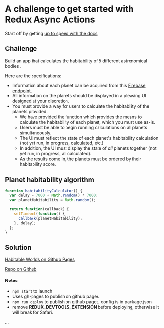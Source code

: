 # A challenge to get started with Redux Async Actions

Start off by getting [up to speed with the docs](https://redux.js.org/advanced/async-actions).

## Challenge
Build an app that calculates the habitability of 5 different astronomical bodies .

Here are the specifications:

- Information about each planet can be acquired from this [Firebase endpoint](https://habitable-worlds.firebaseio.com/data.json).
- All information on the planets should be displayed in a pleasing UI designed at your discretion.
- You must provide a way for users to calculate the habitability of the planets provided.
	- We have provided the function which provides the means to calculate the habitability of each planet, which you must use as-is.
	- Users must be able to begin running calculations on all planets simultaneously.
	- The UI must reflect the state of each planet's habitability calculation (not yet run, in progress, calculated, etc.)
	- In addition, the UI must display the state of _all_ planets together (not yet run, in progress, all calculated).
	- As the results come in, the planets must be ordered by their habitability score.

## Planet habitability algorithm

```js
function habitabilityCalculator() {
  var delay = 7000 + Math.random() * 7000;
  var planetHabitability = Math.random();

  return function(callback) {
    setTimeout(function() {
      callback(planetHabitability);
    }, delay);
  };
}
```
## Solution
[Habitable Worlds on Github Pages](https://isabellachen.github.io/habitable-worlds/)

[Repo on Github](https://github.com/isabellachen/habitable-worlds)

#### Notes
- `npm start` to launch
- Uses gh-pages to publish on github pages
- `npm run deploy` to publish on github pages, config is in package.json
- remove __REDUX_DEVTOOLS_EXTENSION__ before deploying, otherwise it will break for Safari.

...
